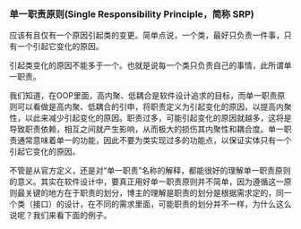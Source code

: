 ### 单一职责原则(Single Responsibility Principle，简称 SRP)

应该有且仅有一个原因引起类的变更。简单点说，一个类，最好只负责一件事，只有一个引起它变化的原因。

引起类变化的原因不能多于一个。也就是说每一个类只负责自己的事情，此所谓单一职责。

我们知道，在OOP里面，高内聚、低耦合是软件设计追求的目标，而单一职责原则可以看做是高内聚、低耦合的引申，将职责定义为引起变化的原因，以提高内聚性，以此来减少引起变化的原因。职责过多，可能引起变化的原因就越多，这将是导致职责依赖，相互之间就产生影响，从而极大的损伤其内聚性和耦合度。单一职责通常意味着单一的功能，因此不要为类实现过多的功能点，以保证实体只有一个引起它变化的原因。

不管是从官方定义，还是对“单一职责”名称的解释，都能很好的理解单一职责原则的意义。其实在软件设计中，要真正用好单一职责原则并不简单，因为遵循这一原则最关键的地方在于职责的划分，博主的理解是职责的划分是根据需求定的，同一个类（接口）的设计，在不同的需求里面，可能职责的划分并不一样，为什么这么说呢？我们来看下面的例子。

